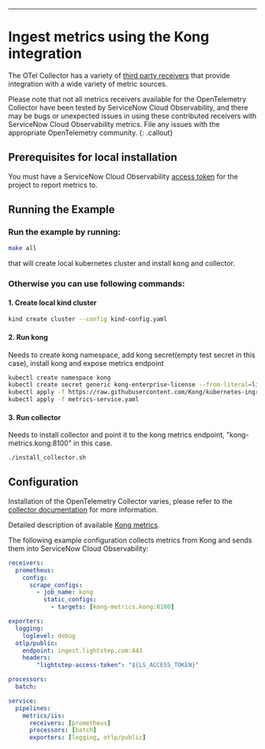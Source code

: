 ---
# Ingest metrics using the Kong integration

The OTel Collector has a variety of [third party receivers](https://github.com/open-telemetry/opentelemetry-collector-contrib/tree/master/receiver) that provide integration with a wide variety of metric sources.

Please note that not all metrics receivers available for the OpenTelemetry Collector have been tested by ServiceNow Cloud Observability, and there may be bugs or unexpected issues in using these contributed receivers with ServiceNow Cloud Observability metrics. File any issues with the appropriate OpenTelemetry community.
{: .callout}

## Prerequisites for local installation

You must have a ServiceNow Cloud Observability [access token](/docs/create-and-manage-access-tokens) for the project to report metrics to.

## Running the Example

### Run the example by running:
```bash
make all
```
that will create local kubernetes cluster and install kong and collector.

### Otherwise you can use following commands:

#### 1. Create local kind cluster

```bash
kind create cluster --config kind-config.yaml
```

#### 2. Run kong

Needs to create kong namespace, add kong secret(empty test secret in this case), install kong and expose metrics endpoint

```bash
kubectl create namespace kong
kubectl create secret generic kong-enterprise-license --from-literal=license="'{}'" -n kong --dry-run=client -o yaml | kubectl apply -f -
kubectl apply -f https://raw.githubusercontent.com/Kong/kubernetes-ingress-controller/v2.11.0/deploy/single/all-in-one-dbless-k4k8s-enterprise.yaml
kubectl apply -f metrics-service.yaml
```
#### 3. Run collector

Needs to install collector and point it to the kong metrics endpoint, "kong-metrics.kong:8100" in this case.

```bash
./install_collector.sh
```

## Configuration

Installation of the OpenTelemetry Collector varies, please refer to the [collector documentation](https://opentelemetry.io/docs/collector/) for more information.

Detailed description of available [Kong metrics](https://docs.konghq.com/hub/kong-inc/prometheus/#available-metrics).

The following example configuration collects metrics from Kong and sends them into ServiceNow Cloud Observability:

```yaml
receivers:
  prometheus:
    config:
      scrape_configs:
        - job_name: kong
          static_configs:
            - targets: [kong-metrics.kong:8100]

exporters:
  logging:
    loglevel: debug
  otlp/public:
    endpoint: ingest.lightstep.com:443
    headers:
        "lightstep-access-token": "${LS_ACCESS_TOKEN}"

processors:
  batch:

service:
  pipelines:
    metrics/iis:
      receivers: [prometheus]
      processors: [batch]
      exporters: [logging, otlp/public]
```

